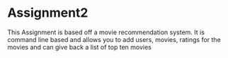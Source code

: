 # Assignment2
This Assignment is based off a movie recommendation system.
It is command line based and allows you to add users, movies, ratings for the movies and can give back a list of top ten movies 

